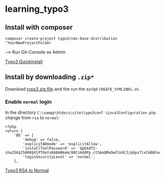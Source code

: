 # learning_typo3

## Install with composer

`composer create-project typo3/cms-base-distribution "YourNewProjectFolder`

--> Run Git-Console as Admin

[Typo3 Quickinstall](https://docs.typo3.org/typo3cms/InstallationGuide/QuickInstall/Composer/Index.html)

## Install by downloading `.zip*`

Download [typo3 zip file](https://typo3.org/download/) and the run the script `CREATE_SYMLINKS.sh`.

### Enable `normal` login

In the directory `C:\xampp\htdocs\site\typo3conf \LocalConfiguration.php` change from `rsa` to `normal`:

```
<?php
return [
    'BE' => [
        'debug' => false,
        'explicitADmode' => 'explicitAllow',
        'installToolPassword' => '$pbkdf2-sha256$25000$XlPT0aYsKA8A0KeH/80CzA$0Pp.ct5AoQMxOwF2nXCJ/pbps7lxCkBQYudoP4s1vtg',
        'loginSecurityLevel' => 'normal',
    ],
```
[Typo3 RSA to Normal](https://www.pagemachine.de/blog/tutorial-update-typo3-8-7-als-testsystem-unter-windows-installieren/)
